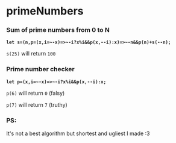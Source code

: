 # primeNumbers

### Sum of prime numbers from 0 to N
**`let s=(n,p=(x,i=~-x)=>~-i?x%i&&p(x,--i):x)=>~-n&&p(n)+s(--n);`**

`s(25)` will return `100`

### Prime number checker
**`let p=(x,i=~-x)=>~-i?x%i&&p(x,--i):x;`**

`p(6)` will return `0` (falsy)

`p(7)` will return `7` (truthy)


### PS:
It's not a best algorithm but shortest and ugliest I made :3
